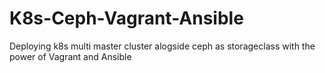 # K8s-Ceph-Vagrant-Ansible
Deploying k8s multi master cluster alogside ceph as storageclass with the power of Vagrant and Ansible 
